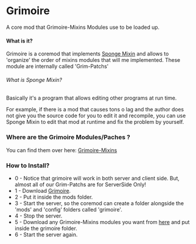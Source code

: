 # Grimoire

A core mod that Grimoire-Mixins Modules use to be loaded up.

#### What is it?

Grimoire is a coremod that implements [Sponge Mixin](https://github.com/SpongePowered/Mixin) and allows to 'organize' the order of mixins modules that will me implemented.
These module are internally called 'Grim-Patchs'

###### What is Sponge Mixin?

Basically it's a program that allows editing other programs at run time.

For example, if there is a mod that causes tons o lag and the author does not give you the source code for you to edit it and recompile, you can use Sponge Mixin to edit that mod at runtime and fix the problem by yourself.

### Where are the Grimoire Modules/Paches ?

You can find them over here: [Grimoire-Mixins](https://github.com/CrucibleMC/Grimoire-Mixins)

### How to Install?

* 0 - Notice that grimoire will work in both server and client side. But, almost all of our Grim-Patchs are for ServerSide Only!
* 1 - Download [Grimoire](https://github.com/CrucibleMC/Grimoire/releases).
* 2 - Put it inside the mods folder.
* 3 - Start the server, so the coremod can create a folder alongside the 'mods' and 'config' folders called 'grimoire'.
* 4 - Stop the server.
* 5 - Download any Grimoire-Mixins modules you want from [here](https://github.com/CrucibleMC/Grimoire-Mixins) and put inside the grimoire folder.
* 6 - Start the server again.
